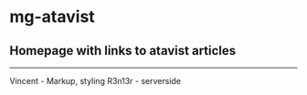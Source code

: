 # mg-atavist
## Homepage with links to atavist articles
---

Vincent - Markup, styling
R3n13r - serverside
